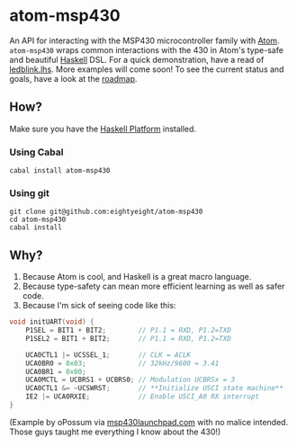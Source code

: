 # atom-msp430

An API for interacting with the MSP430 microcontroller family with [Atom][].
`atom-msp430` wraps common interactions with the 430 in Atom's type-safe and beautiful [Haskell][] DSL.
For a quick demonstration, have a read of [ledblink.lhs][].
More examples will come soon!
To see the current status and goals, have a look at the [roadmap][].

 [Atom]: https://github.com/tomahawkins/atom
 [Haskell]: http://www.haskell.org/
 [ledblink.lhs]: Language/Atom/MSP430/Examples/ledblink.lhs
 [roadmap]: https://github.com/eightyeight/atom-msp430/wiki/Roadmap

## How?

Make sure you have the [Haskell Platform][] installed.

 [Haskell Platform]: http://www.haskell.org/platform

### Using Cabal

```
cabal install atom-msp430
```

### Using git

```
git clone git@github.com:eightyeight/atom-msp430
cd atom-msp430
cabal install
```

## Why?

 1. Because Atom is cool, and Haskell is a great macro language.
 2. Because type-safety can mean more efficient learning as well as safer code.
 3. Because I'm sick of seeing code like this:

```c
void initUART(void) {
    P1SEL = BIT1 + BIT2;        // P1.1 = RXD, P1.2=TXD
    P1SEL2 = BIT1 + BIT2;       // P1.1 = RXD, P1.2=TXD

    UCA0CTL1 |= UCSSEL_1;       // CLK = ACLK
    UCA0BR0 = 0x03;             // 32kHz/9600 = 3.41
    UCA0BR1 = 0x00;
    UCA0MCTL = UCBRS1 + UCBRS0; // Modulation UCBRSx = 3
    UCA0CTL1 &= ~UCSWRST;       // **Initialize USCI state machine**
    IE2 |= UCA0RXIE;            // Enable USCI_A0 RX interrupt
}
```

(Example by oPossum via [msp430launchpad.com][] with no malice intended.
Those guys taught me everything I know about the 430!)

 [msp430launchpad.com]: http://www.msp430launchpad.com/2012/06/using-printf.html
